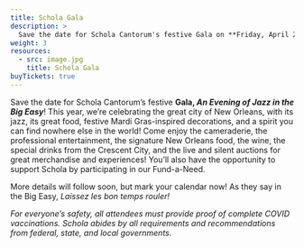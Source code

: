 ```yaml
---
title: Schola Gala
description: >
  Save the date for Schola Cantorum's festive Gala on **Friday, April 22, 2022**.
weight: 3
resources:
  - src: image.jpg
    title: Schola Gala
buyTickets: true
---
```


Save the date for Schola Cantorum&rsquo;s festive **Gala, _An Evening of Jazz in the Big Easy_**! 
This year, we&rsquo;re celebrating the great city of New Orleans,
with its jazz, its great food, festive Mardi Gras-inspired decorations, and a spirit you can find nowhere else in the world! 
Come enjoy the cameraderie, the professional entertainment,
the signature New Orleans food, the wine, the special drinks from the Crescent City, and the live and silent auctions for great merchandise and experiences!
You&rsquo;ll also have the opportunity to support Schola by participating in our Fund-a-Need.

More details will follow soon, but mark your calendar now! As they say in the Big Easy, _Laissez les bon temps rouler!_

_For everyone&rsquo;s safety, all attendees must provide proof of complete COVID vaccinations. 
Schola abides by all requirements and recommendations from federal, state, and local governments._
